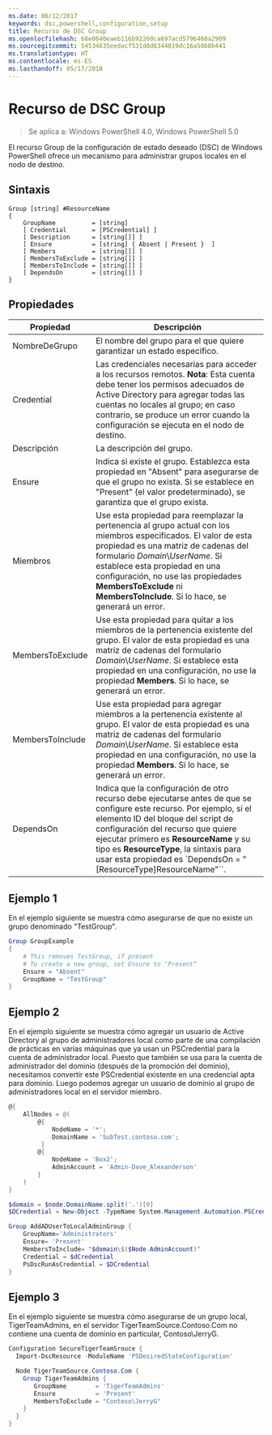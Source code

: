 ```yaml
---
ms.date: 06/12/2017
keywords: dsc,powershell,configuration,setup
title: Recurso de DSC Group
ms.openlocfilehash: 68e0840eaeb116b92260ca697acd5796460a2909
ms.sourcegitcommit: 54534635eedacf531d8d6344019dc16a50b8b441
ms.translationtype: HT
ms.contentlocale: es-ES
ms.lasthandoff: 05/17/2018
---
```

# <a name="dsc-group-resource"></a>Recurso de DSC Group

> Se aplica a: Windows PowerShell 4.0, Windows PowerShell 5.0

El recurso Group de la configuración de estado deseado (DSC) de Windows PowerShell ofrece un mecanismo para administrar grupos locales en el nodo de destino.

## <a name="syntax"></a>Sintaxis

```
Group [string] #ResourceName
{
    GroupName          = [string]
    [ Credential       = [PSCredential] ]
    [ Description      = [string[]] ]
    [ Ensure           = [string] { Absent | Present }  ]
    [ Members          = [string[]] ]
    [ MembersToExclude = [string[]] ]
    [ MembersToInclude = [string[]] ]
    [ DependsOn        = [string[]] ]
}
```

## <a name="properties"></a>Propiedades

|  Propiedad  |  Descripción   |
|---|---|
| NombreDeGrupo| El nombre del grupo para el que quiere garantizar un estado específico.|
| Credential| Las credenciales necesarias para acceder a los recursos remotos. **Nota**: Esta cuenta debe tener los permisos adecuados de Active Directory para agregar todas las cuentas no locales al grupo; en caso contrario, se produce un error cuando la configuración se ejecuta en el nodo de destino.
| Descripción| La descripción del grupo.|
| Ensure| Indica si existe el grupo. Establezca esta propiedad en "Absent" para asegurarse de que el grupo no exista. Si se establece en "Present" (el valor predeterminado), se garantiza que el grupo exista.|
| Miembros| Use esta propiedad para reemplazar la pertenencia al grupo actual con los miembros especificados. El valor de esta propiedad es una matriz de cadenas del formulario *Domain*\\*UserName*. Si establece esta propiedad en una configuración, no use las propiedades **MembersToExclude** ni **MembersToInclude**. Si lo hace, se generará un error.|
| MembersToExclude| Use esta propiedad para quitar a los miembros de la pertenencia existente del grupo. El valor de esta propiedad es una matriz de cadenas del formulario *Domain*\\*UserName*. Si establece esta propiedad en una configuración, no use la propiedad **Members**. Si lo hace, se generará un error.|
| MembersToInclude| Use esta propiedad para agregar miembros a la pertenencia existente al grupo. El valor de esta propiedad es una matriz de cadenas del formulario *Domain*\\*UserName*. Si establece esta propiedad en una configuración, no use la propiedad **Members**. Si lo hace, se generará un error.|
| DependsOn | Indica que la configuración de otro recurso debe ejecutarse antes de que se configure este recurso. Por ejemplo, si el elemento ID del bloque del script de configuración del recurso que quiere ejecutar primero es __ResourceName__ y su tipo es __ResourceType__, la sintaxis para usar esta propiedad es `DependsOn = "[ResourceType]ResourceName"``.|

## <a name="example-1"></a>Ejemplo 1

En el ejemplo siguiente se muestra cómo asegurarse de que no existe un grupo denominado "TestGroup".

```powershell
Group GroupExample
{
    # This removes TestGroup, if present
    # To create a new group, set Ensure to "Present“
    Ensure = "Absent"
    GroupName = "TestGroup"
}
```

## <a name="example-2"></a>Ejemplo 2

En el ejemplo siguiente se muestra cómo agregar un usuario de Active Directory al grupo de administradores local como parte de una compilación de prácticas en varias máquinas que ya usan un PSCredential para la cuenta de administrador local.
Puesto que también se usa para la cuenta de administrador del dominio (después de la promoción del dominio), necesitamos convertir este PSCredential existente en una credencial apta para dominio.
Luego podemos agregar un usuario de dominio al grupo de administradores local en el servidor miembro.

```powershell
@{
    AllNodes = @(
        @{
            NodeName = '*';
            DomainName = 'SubTest.contoso.com';
         }
        @{
            NodeName = 'Box2';
            AdminAccount = 'Admin-Dave_Alexanderson'
        }
    )
}

$domain = $node.DomainName.split('.')[0]
$DCredential = New-Object -TypeName System.Management.Automation.PSCredential -ArgumentList ("$domain\$($credential.Username)", $Credential.Password)

Group AddADUserToLocalAdminGroup {
    GroupName='Administrators'
    Ensure= 'Present'
    MembersToInclude= "$domain\$($Node.AdminAccount)"
    Credential = $dCredential
    PsDscRunAsCredential = $DCredential
}
```

## <a name="example-3"></a>Ejemplo 3

En el ejemplo siguiente se muestra cómo asegurarse de un grupo local, TigerTeamAdmins, en el servidor TigerTeamSource.Contoso.Com no contiene una cuenta de dominio en particular, Contoso\JerryG.

```powershell
Configuration SecureTigerTeamSrouce {
  Import-DscResource -ModuleName 'PSDesiredStateConfiguration'

  Node TigerTeamSource.Contoso.Com {
    Group TigerTeamAdmins {
       GroupName        = 'TigerTeamAdmins'
       Ensure           = 'Present'
       MembersToExclude = "Contoso\JerryG"
    }
  }
}
```